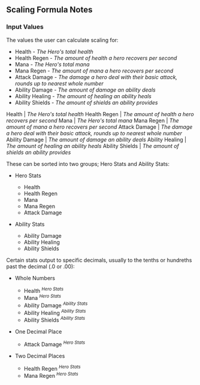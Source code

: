 ## Scaling Formula Notes

### Input Values

The values the user can calculate scaling for:

* Health - *The Hero's total health*
* Health Regen - *The amount of health a hero recovers per second*
* Mana - *The Hero's total mana*
* Mana Regen - *The amount of mana a hero recovers per second*
* Attack Damage - *The damage a hero deal with their basic attack, rounds up to nearest whole number*
* Ability Damage - *The amount of damage an ability deals*
* Ability Healing - *The amount of healing an ability heals*
* Ability Shields - *The amount of shields an ability provides*

Health          |  *The Hero's total health*
Health Regen    |  *The amount of health a hero recovers per second*
Mana            |  *The Hero's total mana*
Mana Regen      |  *The amount of mana a hero recovers per second*
Attack Damage   |  *The damage a hero deal with their basic attack, rounds up to nearest whole number*
Ability Damage  |  *The amount of damage an ability deals*
Ability Healing |  *The amount of healing an ability heals*
Ability Shields |  *The amount of shields an ability provides*

These can be sorted into two groups; Hero Stats and Ability Stats:

* Hero Stats
    * Health
    * Health Regen
    * Mana
    * Mana Regen
    * Attack Damage

* Ability Stats
    * Ability Damage
    * Ability Healing
    * Ability Shields

Certain stats output to specific decimals, usually to the tenths or hundreths past the decimal (.0 or .00):

* Whole Numbers
    * Health <sup>*Hero Stats*</sup>
    * Mana <sup>*Hero Stats*</sup>
    * Ability Damage <sup>*Ability Stats*</sup>
    * Ability Healing <sup>*Ability Stats*</sup>
    * Ability Shields <sup>*Ability Stats*</sup>

* One Decimal Place
    * Attack Damage <sup>*Hero Stats*</sup>

* Two Decimal Places
    * Health Regen <sup>*Hero Stats*</sup>
    * Mana Regen <sup>*Hero Stats*</sup>
